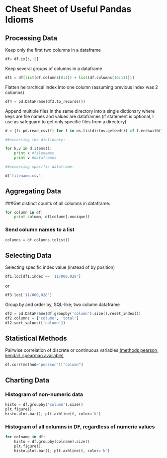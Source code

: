 # Cheat Sheet of Useful Pandas Idioms

## Processing Data

Keep only the first two columns in a dataframe

```python
df= df.ix[:,:2]
```

Keep several groups of columns in a dataframe

```python
df1 = df[list(df.columns[0:1]) + list(df.columns[10:131])]
```

Flatten heirarchical index into one column (assuming previous index was 2 columns)
```python
df4 = pd.DataFrame(df3.to_records())
```

Append multiple files in the same directory into a single dictionary where keys are file names and values are dataframes
(if statement is optional, I use as safeguard to get only specific files from a directory)

```python
d = {f: pd.read_csv(f) for f in os.listdir(os.getcwd()) if f.endswith(".csv")}

##accessing the dictionary:

for k,v in d.items():
    print k #filenames
    print v #dataframes

##accessing specific dataframe: 

d['filename.csv']

```

## Aggregating Data


###Get distinct counts of all columns in dataframe:

```python
for column in df:
    print column, df[column].nunique()
```
### Send column names to a list

```python
columns = df.columns.tolist()
```


## Selecting Data

Selecting specific index value (instead of by position)

```python
df1.loc[df1.index == '11/000,028']
```

or 

```python
df3.loc['11/000,028']
```

Group by and order by, SQL-like; two column dataframe 
```python 
df2 = pd.DataFrame(df.groupby('column').size().reset_index())
df2.columns = ['column', 'total']
df2.sort_values(['column'])
```

## Statistical Methods

Pairwise correlation of discrete or continuous variables [(methods pearson, kendall, spearman available)](http://pandas.pydata.org/pandas-docs/stable/generated/pandas.DataFrame.corr.html)

```python
df.corr(method='pearson')["column"]
```

## Charting Data

### Histogram of non-numeric data

```python
histo = df.groupby('column').size()
plt.figure();
histo.plot.bar(); plt.axhline(0, color='k')
```

### Histogram of all columns in DF, regardless of numeric values

```python
for colname in df: 
    histo = df.groupby(colname).size()
    plt.figure();
    histo.plot.bar(); plt.axhline(0, color='k')
```
